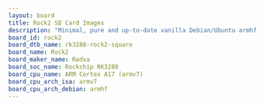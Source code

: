 ```yaml
---
layout: board
title: Rock2 SD Card Images
description: "Minimal, pure and up-to-date vanilla Debian/Ubuntu armhf SD card images for Rock2 by Radxa, SoC: Rockchip RK3288, CPU ISA: armv7"
board_id: rock2
board_dtb_name: rk3288-rock2-square
board_name: Rock2
board_maker_name: Radxa
board_soc_name: Rockchip RK3288
board_cpu_name: ARM Cortex A17 (armv7)
board_cpu_arch_isa: armv7
board_cpu_arch_debian: armhf
---
```

